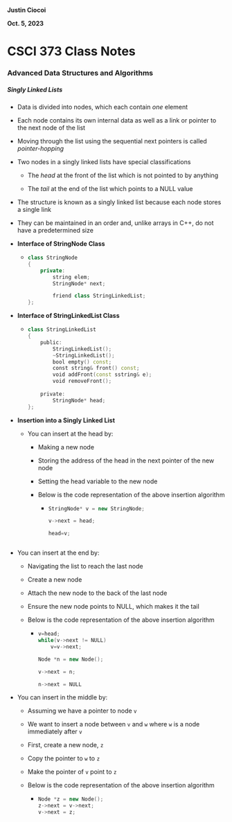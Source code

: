 **Justin Ciocoi**

**Oct. 5, 2023**

# CSCI 373 Class Notes

### Advanced Data Structures and Algorithms

##### Singly Linked Lists

- Data is divided into nodes, which each contain *one* element

- Each node contains its own internal data as well as a link or pointer to the next node of the list

- Moving through the list using the sequential next pointers is called *pointer-hopping*

- Two nodes in a singly linked lists have special classifications
  
  - The *head* at the front of the list which is not pointed to by anything
  
  - The *tail* at the end of the list which points to a NULL value

- The structure is known as a singly linked list because each node stores a single link

- They can be maintained in an order and, unlike arrays in C++, do not have a predetermined size

- **Interface of StringNode Class**
  
  - ```C++
    class StringNode
    {
        private:
            string elem;
            StringNode* next;
    
            friend class StringLinkedList;
    };
    ```

- **Interface of StringLinkedList Class**
  
  - ```C++
    class StringLinkedList
    {
        public:
            StringLinkedList();
            ~StringLinkedList();
            bool empty() const;
            const string& front() const;
            void addFront(const sstring& e);
            void removeFront();
        
        private:
            StringNode* head;
    };
    ```

- **Insertion into a Singly Linked List**
  
  - You can insert at the head by:
    
    - Making a new node
    
    - Storing the address of the head in the next pointer of the new node
    
    - Setting the head variable to the new node
    
    - Below is the code representation of the above insertion algorithm
      
      - ```C++
        StringNode* v = new StringNode;
        
        v->next = head;
        
        head=v;
        ```
        
        ```
        
        ```

- You can insert at the end by:
  
  - Navigating the list to reach the last node
  
  - Create a new node
  
  - Attach the new node to the back of the last node
  
  - Ensure the new node points to NULL, which makes it the tail
  
  - Below is the code representation of the above insertion algorithm
    
    - ```C++
      v=head;
      while(v->next != NULL)
          v=v->next;
      
      Node *n = new Node();
      
      v->next = n;
      
      n->next = NULL
      ```

- You can insert in the middle by:
  
  - Assuming we have a pointer to node `v`
  
  - We want to insert a node between `v` and `w` where `w` is a node immediately after `v`
  
  - First, create a new node, `z`
  
  - Copy the pointer to `w` to `z`
  
  - Make the pointer of `v` point to `z`
  
  - Below is the code representation of the above insertion algorithm
    
    - ```C++
      Node *z = new Node();
      z->next = v->next;
      v->next = z;
      ```
